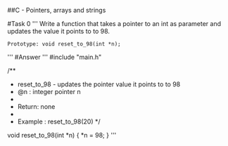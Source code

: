 ##C - Pointers, arrays and strings

#Task 0 
'''
Write a function that takes a pointer to an int as parameter and updates the value it points to to 98.

    Prototype: void reset_to_98(int *n);
'''
#Answer
'''
#include "main.h"

/**
 * reset_to_98 -   updates the pointer value it points to to 98
 * @n  : integer pointer n
 *
 * Return: none
 *
 * Example : reset_to_98(20)
 */

void reset_to_98(int *n)
{
        *n = 98;
}
'''
